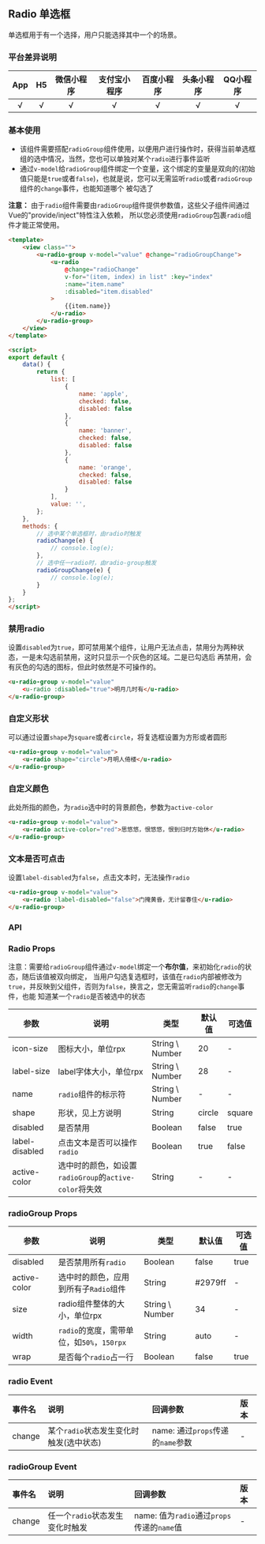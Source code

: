 ## Radio 单选框

<demo-model url="/pages/componentsB/radio/index"></demo-model>


单选框用于有一个选择，用户只能选择其中一个的场景。


### 平台差异说明

|App|H5|微信小程序|支付宝小程序|百度小程序|头条小程序|QQ小程序|
|:-:|:-:|:-:|:-:|:-:|:-:|:-:|
|√|√|√|√|√|√|√|

### 基本使用

- 该组件需要搭配`radioGroup`组件使用，以便用户进行操作时，获得当前单选框组的选中情况，当然，您也可以单独对某个`radio`进行事件监听
- 通过`v-model`给`radioGroup`组件绑定一个变量，这个绑定的变量是双向的(初始值只能是`true`或者`false`)，也就是说，您可以无需监听`radio`或者`radioGroup`组件的`change`事件，也能知道哪个
被勾选了


**注意：** 由于`radio`组件需要由`radioGroup`组件提供参数值，这些父子组件间通过Vue的"provide/inject"特性注入依赖，
所以您必须使用`radioGroup`包裹`radio`组件才能正常使用。


```html
<template>
	<view class="">
		<u-radio-group v-model="value" @change="radioGroupChange">
			<u-radio 
				@change="radioChange" 
				v-for="(item, index) in list" :key="index" 
				:name="item.name"
				:disabled="item.disabled"
			>
				{{item.name}}
			</u-radio>
		</u-radio-group>
	</view>
</template>

<script>
export default {
	data() {
		return {
			list: [
				{
					name: 'apple',
					checked: false,
					disabled: false
				},
				{
					name: 'banner',
					checked: false,
					disabled: false
				},
				{
					name: 'orange',
					checked: false,
					disabled: false
				}
			],
			value: '',
		};
	},
	methods: {
		// 选中某个单选框时，由radio时触发
		radioChange(e) {
			// console.log(e);
		},
		// 选中任一radio时，由radio-group触发
		radioGroupChange(e) {
			// console.log(e);
		}
	}
};
</script>
```

### 禁用radio

设置`disabled`为`true`，即可禁用某个组件，让用户无法点击，禁用分为两种状态，一是未勾选前禁用，这时只显示一个灰色的区域。二是已勾选后
再禁用，会有灰色的勾选的图标，但此时依然是不可操作的。

```html
<u-radio-group v-model="value"
	<u-radio :disabled="true">明月几时有</u-radio>
</u-radio-group>
```

### 自定义形状

可以通过设置`shape`为`square`或者`circle`，将复选框设置为方形或者圆形


```html
<u-radio-group v-model="value">
	<u-radio shape="circle">月明人倚楼</u-radio>
</u-radio-group>
```


### 自定义颜色

此处所指的颜色，为`radio`选中时的背景颜色，参数为`active-color`


```html
<u-radio-group v-model="value">
	<u-radio active-color="red">思悠悠，恨悠悠，恨到归时方始休</u-radio>
</u-radio-group>
```


### 文本是否可点击

设置`label-disabled`为`false`，点击文本时，无法操作`radio`


```html
<u-radio-group v-model="value">
	<u-radio :label-disabled="false">门掩黄昏，无计留春住</u-radio>
</u-radio-group>
```


### API

### Radio Props

注意：需要给`radioGroup`组件通过`v-model`绑定一个**布尔值**，来初始化`radio`的状态，随后该值被双向绑定，
当用户勾选复选框时，该值在`radio`内部被修改为`true`，并反映到父组件，否则为`false`，换言之，您无需监听`radio`的`change`事件，也能
知道某一个`radio`是否被选中的状态

| 参数          | 说明            | 类型            | 默认值             |  可选值   |
|-------------  |---------------- |---------------|------------------ |-------- |
| icon-size | 图标大小，单位rpx  | String \ Number | 20 | - |
| label-size | label字体大小，单位rpx  | String \ Number | 28 | - |
| name | `radio`组件的标示符  | String \ Number | - | - |
| shape | 形状，见上方说明 | String  | circle | square |
| disabled | 是否禁用 | Boolean  | false | true |
| label-disabled | 点击文本是否可以操作`radio` | Boolean  | true | false |
| active-color | 选中时的颜色，如设置`radioGroup`的`active-color`将失效 | String  | - | - |



### radioGroup Props

| 参数          | 说明            | 类型            | 默认值             |  可选值   |
|-------------  |---------------- |---------------|------------------ |-------- |
| disabled | 是否禁用所有`radio`  | Boolean | false | true |
| active-color | 选中时的颜色，应用到所有子`Radio`组件 | String  | #2979ff | - |
| size | radio组件整体的大小，单位rpx  | String \ Number | 34 | - |
| width <Badge text="2.3.0" type="tip"/> | `radio`的宽度，需带单位，如`50%`，`150rpx` | String  | auto | - |
| wrap <Badge text="2.3.0" type="tip"/> | 是否每个`radio`占一行 | Boolean  | false | true |


### radio Event

|事件名|说明|回调参数|版本|
|:-|:-|:-|:-|
| change | 某个`radio`状态发生变化时触发(选中状态) | name: 通过`props`传递的`name`参数 | - |


### radioGroup Event

|事件名|说明|回调参数|版本|
|:-|:-|:-|:-|
| change | 任一个`radio`状态发生变化时触发 | name: 值为`radio`通过`props`传递的`name`值 | - |
